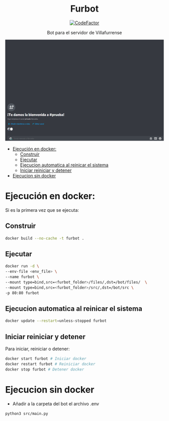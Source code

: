 <h1 align="center">Furbot</h1>

<div align="center"><a href="https://www.codefactor.io/repository/github/tekofx/furbot"><img src="https://www.codefactor.io/repository/github/tekofx/furbot/badge" alt="CodeFactor" /></a></div>

<p align="center">Bot para el servidor de Villafurrense</p>

![Demo](assets/demo.gif)


- [Ejecución en docker:](#ejecución-en-docker)
  - [Construir](#construir)
  - [Ejecutar](#ejecutar)
  - [Ejecucion automatica al reinicar el sistema](#ejecucion-automatica-al-reinicar-el-sistema)
  - [Iniciar reiniciar y detener](#iniciar-reiniciar-y-detener)
- [Ejecucion sin docker](#ejecucion-sin-docker)
# Ejecución en docker:



Si es la primera vez que se ejecuta:

## Construir

```sh
docker build --no-cache -t furbot .
```
## Ejecutar
```sh
docker run -d \                 
--env-file <env_file> \
--name furbot \
--mount type=bind,src=<furbot_folder>/files/,dst=/bot/files/  \
--mount type=bind,src=<furbot_folder>/src/,dst=/bot/src \
-p 80:80 furbot
```

## Ejecucion automatica al reinicar el sistema
```sh
docker update --restart=unless-stopped furbot
```


## Iniciar reiniciar y detener

Para iniciar, reiniciar o detener:

```sh
docker start furbot # Iniciar docker
docker restart furbot # Reiniciar docker
docker stop furbot # Detener docker
```

# Ejecucion sin docker
- Añadir a la carpeta del bot el archivo .env
```sh
python3 src/main.py
```